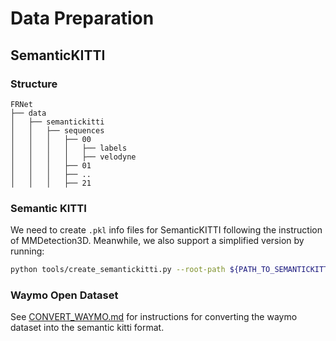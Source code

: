 # Data Preparation

## SemanticKITTI

### Structure

```
FRNet
├── data
│   ├── semantickitti
│   │   ├── sequences
│   │   │   ├── 00
│   │   │   │   ├── labels
│   │   │   │   ├── velodyne
│   │   │   ├── 01
│   │   │   ├── ..
│   │   │   ├── 21
```

### Semantic KITTI

We need to create `.pkl` info files for SemanticKITTI following the instruction of MMDetection3D. Meanwhile, we also support a simplified version by running:

```bash
python tools/create_semantickitti.py --root-path ${PATH_TO_SEMANTICKITTI}
```

### Waymo Open Dataset

See [CONVERT_WAYMO.md](../waymo_converter/CONVERT_WAYMO.md) for instructions for converting the waymo dataset into the semantic kitti format.